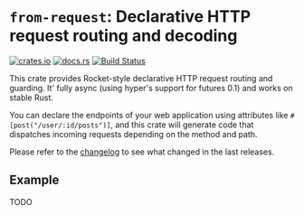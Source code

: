 # `from-request`: Declarative HTTP request routing and decoding

[![crates.io](https://img.shields.io/crates/v/from-request.svg)](https://crates.io/crates/from-request)
[![docs.rs](https://docs.rs/from-request/badge.svg)](https://docs.rs/from-request/)
[![Build Status](https://travis-ci.org/1aim/from-request.svg?branch=master)](https://travis-ci.org/1aim/from-request)

This crate provides Rocket-style declarative HTTP request routing and guarding.
It' fully async (using hyper's support for futures 0.1) and works on stable
Rust.

You can declare the endpoints of your web application using attributes like
`#[post("/user/:id/posts")]`, and this crate will generate code that dispatches
incoming requests depending on the method and path.

Please refer to the [changelog](CHANGELOG.md) to see what changed in the last
releases.

## Example

TODO
